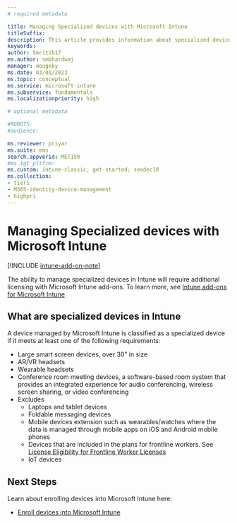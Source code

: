 ```yaml
---
# required metadata

title: Managing Specialized devices with Microsoft Intune
titleSuffix: 
description: This article provides information about specialized devices and how can you manage them with Microsoft Intune
keywords:
author: Smritib17
ms.author: smbhardwaj
manager: dougeby
ms.date: 03/01/2023
ms.topic: conceptual
ms.service: microsoft-intune
ms.subservice: fundamentals
ms.localizationpriority: high

# optional metadata

#ROBOTS:
#audience:

ms.reviewer: priyar
ms.suite: ems
search.appverid: MET150
#ms.tgt_pltfrm:
ms.custom: intune-classic; get-started; seodec18
ms.collection:
- tier1
- M365-identity-device-management
- highpri
---
```


# Managing Specialized devices with Microsoft Intune

[!INCLUDE [intune-add-on-note](../includes/intune-add-on-note.md)]

The ability to manage specialized devices in Intune will require additional licensing with Microsoft  Intune add-ons. To learn more, see [Intune add-ons for Microsoft Intune](intune-add-ons.md)

## What are specialized devices in Intune  

A device managed by Microsoft Intune is classified as a specialized device if it meets at least one of the following requirements:

- Large smart screen devices, over 30” in size
- AR/VR headsets
- Wearable headsets
- Conference room meeting devices, a software-based room system that provides an integrated experience for audio conferencing, wireless screen sharing, or video conferencing
- Excludes
  - Laptops and tablet devices
  - Foldable messaging devices
  - Mobile devices extension such as wearables/watches where the data is managed through mobile apps on iOS and Android mobile phones
  - Devices that are included in the plans for frontline workers. See [License Eligibility for Frontline Worker Licenses](https://www.microsoft.com/licensing/terms/en-US/productoffering/Microsoft365/EAEAS)
  - IoT devices

## Next Steps

Learn about enrolling devices into Microsoft Intune here:

- [Enroll devices into Microsoft Intune](../enrollment/device-enrollment.md)
